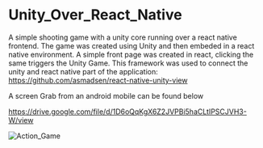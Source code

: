 # Unity_Over_React_Native

A simple shooting game with a unity core running over a react native frontend. The game was created using Unity and then embeded in a react native environment. A simple front
page was created in react, clicking the same triggers the Unity Game. This framework was used to connect the unity and react native part of the application:
https://github.com/asmadsen/react-native-unity-view

A screen Grab from an android mobile can be found below

https://drive.google.com/file/d/1D6oQqKgX6Z2JVPBi5haCLtIPSCJVH3-W/view


![Action_Game](https://user-images.githubusercontent.com/22940343/110540849-4702b700-8127-11eb-94aa-4c450c0f9e1e.gif)
